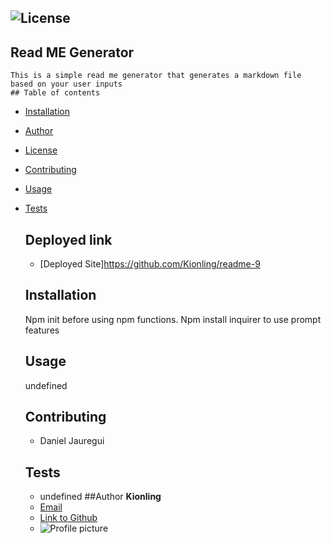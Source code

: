  ## ![License](https://img.shields.io/badge/license-MIT-blueviolet)
   ## Read ME Generator
    This is a simple read me generator that generates a markdown file based on your user inputs 
    ## Table of contents
* [Installation](##Installation)
* [Author](##Author)
* [License](##License)
* [Contributing](##Contributing)
* [Usage](##Usage)
* [Tests](##Tests)


    ## Deployed link
    - [Deployed Site]https://github.com/Kionling/readme-9
    ## Installation 
    Npm init before using npm functions. Npm install inquirer to use prompt features
    ## Usage 
    undefined
    ## Contributing 
    * Daniel Jauregui
    ## Tests
    - undefined
    ##Author
    **Kionling**
    - [Email](djvdjv209@gmail.com)
    - [Link to Github](https://github.com/Kionling)
    - ![Profile picture](https://avatars1.githubusercontent.com/u/58536143?s=460&u=3581c3e9c1eb4b1118bd5a1b41d787c3fde31e48&v=4)
    